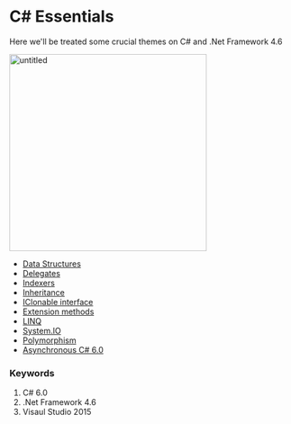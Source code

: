 # C\# Essentials
Here we'll be treated some crucial themes on C# and .Net Framework 4.6

<img width="350" alt="untitled" src="https://cloud.githubusercontent.com/assets/25085025/22407334/fd8cf272-e67d-11e6-935d-b0195fe21ac7.png">

* [Data Structures](https://github.com/aramzham/CSharp-Essentials/tree/master/DataStructures)
* [Delegates](https://github.com/aramzham/CSharp-Essentials/tree/master/Delegates)
* [Indexers](https://github.com/aramzham/CSharp-Essentials/tree/master/IndexersInCSharp)
* [Inheritance](https://github.com/aramzham/CSharp-Essentials/tree/master/InheritanceExamples)
* [IClonable interface](https://github.com/aramzham/CSharp-Essentials/tree/master/IClonableInterface)
* [Extension methods](https://github.com/aramzham/CSharp-Essentials/tree/master/ExtensionMethodExamples)
* [LINQ](https://github.com/aramzham/CSharp-Essentials/tree/master/LINQ)
* [System.IO](https://github.com/aramzham/CSharp-Essentials/tree/master/Input-Output)
* [Polymorphism](https://github.com/aramzham/CSharp-Essentials/tree/master/Polymorphism)
* [Asynchronous C\# 6.0](https://github.com/aramzham/CSharp-Essentials/tree/master/Asynchronous)


<h3>Keywords</h3>
<ol type="1">
<li>C# 6.0</li>
<li>.Net Framework 4.6</li>
<li>Visaul Studio 2015</li>
</ol>
